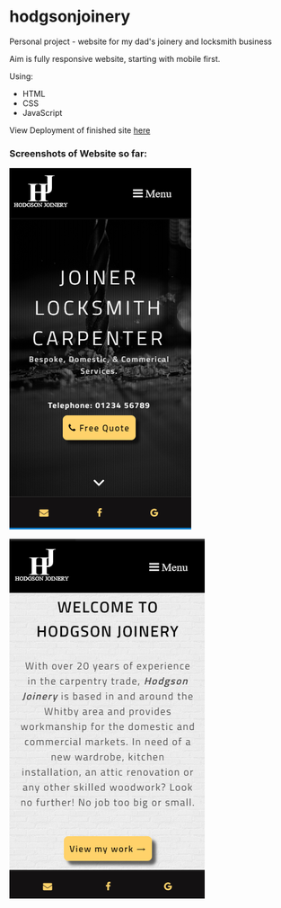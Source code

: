 # hodgsonjoinery

Personal project - website for my dad's joinery and locksmith business

Aim is fully responsive website, starting with mobile first.

Using:

* HTML
* CSS
* JavaScript

View Deployment of finished site [here](https://hodgsonjoinery.com)

### Screenshots of Website so far:

![Screenshot of website header section for mobile](screenshot-home.png "Screenshot of website header")

![Screenshot of website about section for mobile](screenshot-about-section-mobile.png "Screenshot of website about section for mobile")